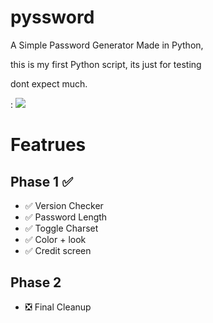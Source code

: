 # pyssword

<p> A Simple Password Generator Made in Python, </p>
<p> this is my first Python script, its just for testing </p>
<p> dont expect much. </p>
:

 <img src="https://cdn.discordapp.com/attachments/1002237423314534481/1066802269863026769/1example.gif">

# Featrues

## Phase 1 ✅

* ✅ Version Checker 
* ✅ Password Length
* ✅ Toggle Charset
* ✅ Color + look
* ✅ Credit screen

## Phase 2
 
* ❎ Final Cleanup
 
